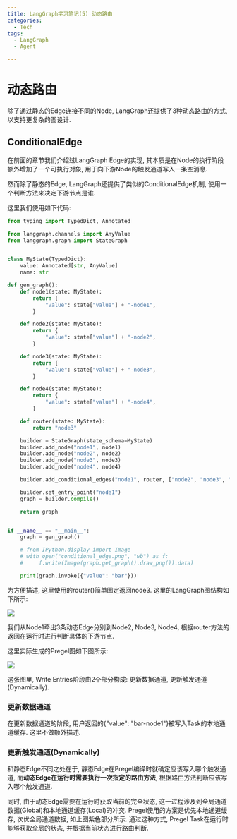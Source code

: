 ```yaml
---
title: LangGraph学习笔记(5) 动态路由
categories:
  - Tech
tags:
  - LangGraph
  - Agent

---
```


# 动态路由

除了通过静态的Edge连接不同的Node, LangGraph还提供了3种动态路由的方式, 以支持更复杂的图设计.



## ConditionalEdge

在前面的章节我们介绍过LangGraph Edge的实现, 其本质是在Node的执行阶段额外增加了一个可执行对象, 用于向下游Node的触发通道写入一条空消息.

然而除了静态的Edge, LangGraph还提供了类似的ConditionalEdge机制, 使用一个判断方法来决定下游节点是谁.



这里我们使用如下代码:

``` python
from typing import TypedDict, Annotated

from langgraph.channels import AnyValue
from langgraph.graph import StateGraph


class MyState(TypedDict):
    value: Annotated[str, AnyValue]
    name: str

def gen_graph():
    def node1(state: MyState):
        return {
            "value": state["value"] + "-node1",
        }

    def node2(state: MyState):
        return {
            "value": state["value"] + "-node2",
        }

    def node3(state: MyState):
        return {
            "value": state["value"] + "-node3",
        }

    def node4(state: MyState):
        return {
            "value": state["value"] + "-node4",
        }

    def router(state: MyState):
        return "node3"

    builder = StateGraph(state_schema=MyState)
    builder.add_node("node1", node1)
    builder.add_node("node2", node2)
    builder.add_node("node3", node3)
    builder.add_node("node4", node4)

    builder.add_conditional_edges("node1", router, ["node2", "node3", "node4"])

    builder.set_entry_point("node1")
    graph = builder.compile()

    return graph


if __name__ == "__main__":
    graph = gen_graph()

    # from IPython.display import Image
    # with open("conditional_edge.png", "wb") as f:
    #     f.write(Image(graph.get_graph().draw_png()).data)

    print(graph.invoke({"value": "bar"}))
```

为方便描述, 这里使用的router()简单固定返回node3. 这里的LangGraph图结构如下所示:

![](conditional_edge.png)



我们从Node1牵出3条动态Edge分别到Node2, Node3, Node4, 根据router方法的返回在运行时进行判断具体的下游节点.

这里实际生成的Pregel图如下图所示:

![](node_with_conditional_edge.svg)

这张图里, Write Entries阶段由2个部分构成: 更新数据通道, 更新触发通道(Dynamically).



### 更新数据通道

在更新数据通道的阶段, 用户返回的{"value": "bar-node1"}被写入Task的本地通道缓存. 这里不做额外描述.



### 更新触发通道(Dynamically)

和静态Edge不同之处在于, 静态Edge在Pregel编译时就确定应该写入哪个触发通道, 而**动态Edge在运行时需要执行一次指定的路由方法**, 根据路由方法判断应该写入哪个触发通道.

同时, 由于动态Edge需要在运行时获取当前的完全状态, 这一过程涉及到全局通道数据(Global)和本地通道缓存(Local)的冲突. Pregel使用的方案是优先本地通道缓存, 次优全局通道数据, 如上图紫色部分所示. 通过这种方式, Pregel Task在运行时能够获取全局的状态, 并根据当前状态进行路由判断.
